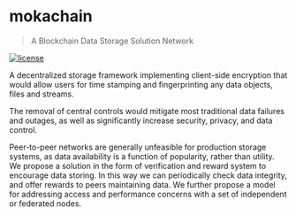 # mokachain
> A Blockchain Data Storage Solution Network

[![license](https://img.shields.io/badge/license-ASF2-blue.svg)](https://github.com/neozo-software/jblockchain/blob/master/LICENSE)

A decentralized storage framework implementing client-side encryption that would allow users for time stamping and fingerprinting any data objects, files and streams.

The removal of central controls would mitigate most traditional data failures and outages, as well as significantly increase security, privacy, and data control. 

Peer-to-peer networks are generally unfeasible for production storage systems, as data availability is a function of popularity, rather than utility. We propose a solution in the form of verification and reward system to encourage data storing. In this way we can periodically check data integrity, and offer rewards to peers maintaining data. We further propose a model for addressing access and performance concerns with a set of independent or federated nodes.

